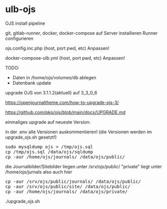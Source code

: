 # ulb-ojs

OJS install pipeline


git, gitlab-runner, docker, docker-compose auf Server installieren 
Runner configurieren

ojs.config.inc.php (host, port pwd, etc) Anpassen!

docker-compose-ulb.yml  (host, port pwd, etc) Anpassen!

TODO: 

- Daten in /home/ojs/volumes/db ablegen
- Datenbank update




upgrade OJS von 3.1.1.2(aktuell) auf 3_3_0_6

https://openjournaltheme.com/how-to-upgrade-ojs-3/

https://github.com/pkp/ojs/blob/main/docs/UPGRADE.md


einmaliges upgrade auf neueste Version:

in der .env alle Versionen auskommentieren! (die Versionen werden im upgrade_ojs.sh gesetzt!)

<pre>
sudo mysqldump ojs > /tmp/ojs.sql
cp /tmp/ojs.sql /data/ojs/sqldump
cp -aur /home/ojs/journals/ /data/ojs/public/
</pre>

die Journalbilder/Sitebilder liegen unter /srv/ojs/public/
"private" liegt unter /home/ojs/jurnals
also auch hier 
<pre>
cp -aur /srv/ojs/public/journals/ /data/ojs/public/
cp -aur /srv/ojs/public/site/ /data/ojs/public/
cp -aur /home/ojs/journals/ /data/ojs/private/
</pre>

./upgrade_ojs.sh